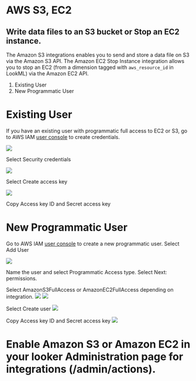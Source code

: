 # AWS S3, EC2
## Write data files to an S3 bucket or Stop an EC2 instance.

The Amazon S3 integrations enables you to send and store a data file on S3 via the Amazon S3 API. The Amazon EC2 Stop Instance integration allows you to stop an EC2 (from a dimension tagged with `aws_resource_id` in LookML) via the Amazon EC2 API.

1. Existing User
1. New Programmatic User

# Existing User
If you have an existing user with programmatic full access to EC2 or S3, go to AWS IAM [user console](
https://console.aws.amazon.com/iam/home?#/users) to create credentials.

![](AWS&#32;Select&#32;User.png)

Select Security credentials

![](AWS&#32;Create&#32;Access&#32;Key.png)

Select Create access key

![](AWS&#32;Copy&#32;Credentials.png)

Copy Access key ID and Secret access key

# New Programmatic User
Go to AWS IAM [user console](
https://console.aws.amazon.com/iam/home?#/users) to create a new programmatic user. Select Add User

![](AWS&#32;Create&#32;User&#32;Programmatic&#32;Access.png)

Name the user and select Programmatic Access type. Select Next: permissions.

Select AmazonS3FullAccess or AmazonEC2FullAccess depending on integration.
![](AWS&#32;S3&#32;Full&#32;Access.png)
![](AWS&#32;EC2&#32;Full&#32;Access.png)

Select Create user
![](AWS&#32;S3&#32;Full&#32;Access&#32;Create&#32;User.png)

Copy Access key ID and Secret access key
![](AWS&#32;S3&#32;Full&#32;Access&#32;Credentials.png)

# Enable Amazon S3 or Amazon EC2 in your looker Administration page for integrations (/admin/actions).
